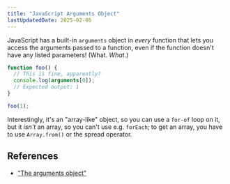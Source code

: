 ```yaml
---
title: "JavaScript Arguments Object"
lastUpdatedDate: 2025-02-05
---
```


JavaScript has a built-in `arguments` object in *every* function that lets you access the arguments passed to a function, even if the function doesn't have any listed parameters! (What. *What*.)

```javascript
function foo() {
  // This is fine, apparently?
  console.log(arguments[0]);
  // Expected output: 1
}

foo(1);
```

Interestingly, it's an "array-like" object, so you can use a `for-of` loop on it, but it *isn't* an array, so you can't use e.g. `forEach`; to get an array, you have to use `Array.from()` or the spread operator.

## References

- ["The arguments object"](https://developer.mozilla.org/en-US/docs/Web/JavaScript/Reference/Functions/arguments)